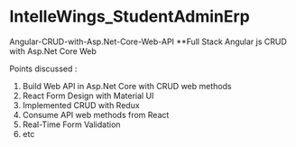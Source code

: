 # IntelleWings_StudentAdminErp

Angular-CRUD-with-Asp.Net-Core-Web-API
**Full Stack Angular js CRUD with Asp.Net Core Web

Points discussed :
 
  1. Build Web API in Asp.Net Core with CRUD web methods
  2. React Form Design with Material UI
  3. Implemented CRUD with Redux
  4. Consume API web methods from React
  5. Real-Time Form Validation
  6. etc


